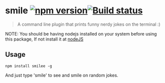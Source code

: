 # smile [![npm version](https://badge.fury.io/js/smilee.svg)](https://badge.fury.io/js/smilee)[![Build status][travis-image]][travis-url]
> A command line plugin that prints funny nerdy jokes on the terminal :)️

NOTE: You should be having nodejs installed on your system before using this package, If not install it at [nodeJS](https://nodejs.org/en/download/)

## Usage

```shell
npm install smilee -g
```

And just type 'smile' to see and smile on random jokes.


[travis-url]: http://travis-ci.org/solodynamo/smile
[travis-image]: https://travis-ci.org/solodynamo/smile.svg?branch=master